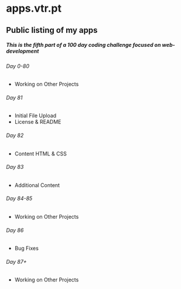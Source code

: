 # apps.vtr.pt
## Public listing of my apps

##### This is the fifth part of a 100 day coding challenge focused on web-development

###### Day 0-80
- Working on Other Projects

###### Day 81
- Initial File Upload
- License & README

###### Day 82 
- Content HTML & CSS

###### Day 83
- Additional Content

###### Day 84-85
- Working on Other Projects

###### Day 86
- Bug Fixes

###### Day 87+
- Working on Other Projects